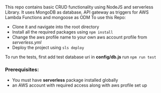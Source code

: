 This repo contains basic CRUD functionality using NodeJS and serverless Library. It uses MongoDB as database, API gateway as triggers for AWS Lambda Functions and mongoose as ODM
To use this Repo:
- Clone it and navigate into the root directory
- Install all the required packages using ``` npm install ```
- Change the aws profile name to your own aws account profile from *serverless.yml*
- Deploy the project using ``` sls deploy ```

To run the tests, first add test database uri in **config/db.js**
run ``` npm run test ```

### Prerequisites:
- You must have **serverless** package installed globally
- an AWS account with required access along with aws profile set up 